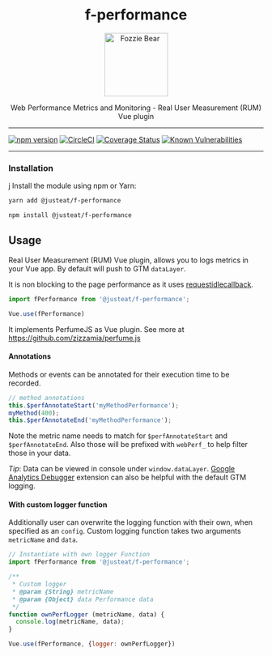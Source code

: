 <div align="center">

# f-performance

<img width="125" alt="Fozzie Bear" src="../../../../bear.png" />

Web Performance Metrics and Monitoring - Real User Measurement (RUM) Vue plugin

</div>

---

[![npm version](https://badge.fury.io/js/%40justeat%2Ff-perf.svg)](https://badge.fury.io/js/%40justeat%2Ff-perf)
[![CircleCI](https://circleci.com/gh/justeat/fozzie-components.svg?style=svg)](https://circleci.com/gh/justeat/workflows/fozzie-components)
[![Coverage Status](https://coveralls.io/repos/github/justeat/f-performance/badge.svg)](https://coveralls.io/github/justeat/f-performance)
[![Known Vulnerabilities](https://snyk.io/test/github/justeat/f-performance/badge.svg?targetFile=package.json)](https://snyk.io/test/github/justeat/f-performance?targetFile=package.json)

---

### Installation
j
Install the module using npm or Yarn:

```sh
yarn add @justeat/f-performance
```

```sh
npm install @justeat/f-performance
```

## Usage

Real User Measurement (RUM) Vue plugin, allows you to logs metrics in your Vue app. By default will push to GTM `dataLayer`.

It is non blocking to the page performance as it uses [requestidlecallback](https://developers.google.com/web/updates/2015/08/using-requestidlecallback).


```javascript
import fPerformance from '@justeat/f-performance';

Vue.use(fPerformance)
```

It implements PerfumeJS as Vue plugin. See more at https://github.com/zizzamia/perfume.js

#### Annotations

Methods or events can be annotated for their execution time to be recorded.

```javascript
// method annotations
this.$perfAnnotateStart('myMethodPerformance');
myMethod(400);
this.$perfAnnotateEnd('myMethodPerformance');
```

Note the metric name needs to match for `$perfAnnotateStart` and `$perfAnnotateEnd`. Also those will be prefixed with `webPerf_` to help filter those in your data.

_Tip_: Data can be viewed in console under `window.dataLayer`. [Google Analytics Debugger](https://chrome.google.com/webstore/detail/google-analytics-debugger/jnkmfdileelhofjcijamephohjechhna?hl=en) extension can also be helpful with the default GTM logging.

#### With custom logger function

Additionally user can overwrite the logging function with their own, when specified as an `config`. Custom logging function takes two arguments `metricName` and `data`.

```javascript
// Instantiate with own logger Function
import fPerformance from '@justeat/f-performance';

/**
 * Custom logger
 * @param {String} metricName
 * @param {Object} data Performance data
 */
function ownPerfLogger (metricName, data) {
  console.log(metricName, data);
}

Vue.use(fPerformance, {logger: ownPerfLogger})
```


